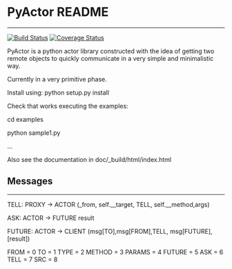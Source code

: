 # PyActor README
-----------------------------

[![Build Status](https://travis-ci.org/pedrotgn/pyactor.svg?branch=master)](https://travis-ci.org/pedrotgn/pyactor)
[![Coverage Status](https://coveralls.io/repos/github/pedrotgn/pyactor/badge.svg?branch=master)](https://coveralls.io/github/pedrotgn/pyactor?branch=master)

PyActor is a python actor library constructed with the idea of getting two remote objects
to quickly communicate in a very simple and minimalistic way.

Currently in a very primitive phase.

Install using:
python setup.py install

Check that works executing the examples:

cd examples

python sample1.py

...

Also see the documentation in doc/_build/html/index.html



## Messages
---------------


TELL: PROXY -> ACTOR
(_from, self.__target, TELL, self.__method,args)


ASK: ACTOR -> FUTURE
result

FUTURE: ACTOR -> CLIENT
(msg[TO],msg[FROM],TELL, msg[FUTURE],[result])


FROM = 0
TO = 1
TYPE = 2
METHOD = 3
PARAMS = 4
FUTURE = 5
ASK = 6
TELL = 7
SRC = 8
